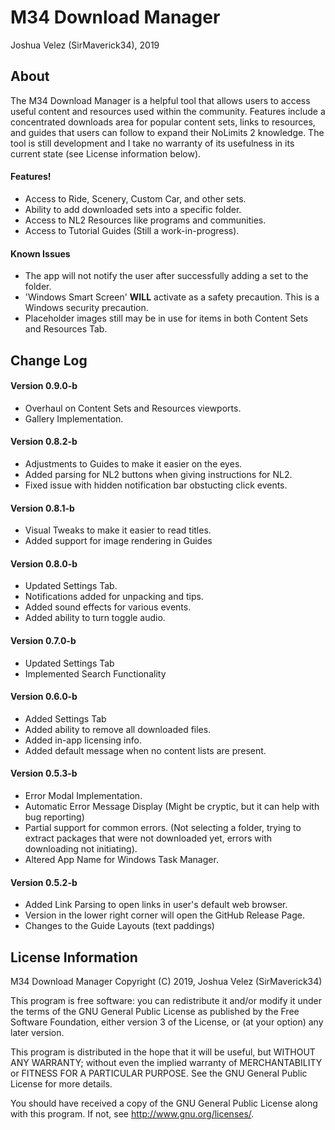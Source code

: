 # M34 Download Manager
Joshua Velez (SirMaverick34), 2019

## About
The M34 Download Manager is a helpful tool that allows users to access useful content and resources used within the community. Features include a concentrated downloads area for popular content sets, links to resources, and guides that users can follow to expand their NoLimits 2 knowledge. The tool is still development and I take no warranty of its usefulness in its current state (see License information below).

#### Features!
  - Access to Ride, Scenery, Custom Car, and other sets.
  - Ability to add downloaded sets into a specific folder.
  - Access to NL2 Resources like programs and communities.
  - Access to Tutorial Guides (Still a work-in-progress).

#### Known Issues
  - The app will not notify the user after successfully adding a set to the folder.
  - 'Windows Smart Screen' **WILL** activate as a safety precaution. This is a Windows security precaution.
  - Placeholder images still may be in use for items in both Content Sets and Resources Tab.

## Change Log
#### Version 0.9.0-b
  - Overhaul on Content Sets and Resources viewports.
  - Gallery Implementation.
  
#### Version 0.8.2-b
  - Adjustments to Guides to make it easier on the eyes.
  - Added parsing for NL2 buttons when giving instructions for NL2.
  - Fixed issue with hidden notification bar obstucting click events.
  
#### Version 0.8.1-b
  - Visual Tweaks to make it easier to read titles.
  - Added support for image rendering in Guides
  
#### Version 0.8.0-b
  - Updated Settings Tab.
  - Notifications added for unpacking and tips.
  - Added sound effects for various events.
  - Added ability to turn toggle audio.
  
#### Version 0.7.0-b
  - Updated Settings Tab
  - Implemented Search Functionality
  
#### Version 0.6.0-b
  - Added Settings Tab
  - Added ability to remove all downloaded files.
  - Added in-app licensing info.
  - Added default message when no content lists are present.
  
#### Version 0.5.3-b
  - Error Modal Implementation.
  - Automatic Error Message Display (Might be cryptic, but it can help with bug reporting)
  - Partial support for common errors. (Not selecting a folder, trying to extract packages that were not downloaded yet, errors with downloading not initiating).
  - Altered App Name for Windows Task Manager.

#### Version 0.5.2-b
  - Added Link Parsing to open links in user's default web browser.
  - Version in the lower right corner will open the GitHub Release Page.
  - Changes to the Guide Layouts (text paddings)

## License Information
M34 Download Manager Copyright (C) 2019, Joshua Velez (SirMaverick34)

This program is free software: you can redistribute it and/or modify it under the terms of the GNU General Public License as published by the Free Software Foundation, either version 3 of the License, or (at your option) any later version.

This program is distributed in the hope that it will be useful, but WITHOUT ANY WARRANTY; without even the implied warranty of MERCHANTABILITY or FITNESS FOR A PARTICULAR PURPOSE. See the GNU General Public License for more details.

You should have received a copy of the GNU General Public License along with this program. If not, see http://www.gnu.org/licenses/.

